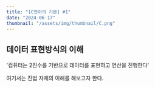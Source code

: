 ```yaml
---
title: "[C언어의 기본] #1"
date: "2024-06-17"
thumbnail: "/assets/img/thumbnail/C.png"
---
```



## 데이터 표현방식의 이해

'컴퓨터는 2진수를 기반으로 데이터를 표현하고 연산을 진행한다'

여기서는 진법 자체의 이해를 해보고자 한다.

